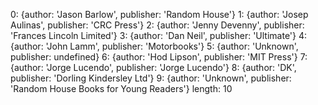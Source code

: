 0: {author: 'Jason Barlow', publisher: 'Random House'}
1: {author: 'Josep Aulinas', publisher: 'CRC Press'}
2: {author: 'Jenny Devenny', publisher: 'Frances Lincoln Limited'}
3: {author: 'Dan Neil', publisher: 'Ultimate'}
4: {author: 'John Lamm', publisher: 'Motorbooks'}
5: {author: 'Unknown', publisher: undefined}
6: {author: 'Hod Lipson', publisher: 'MIT Press'}
7: {author: 'Jorge Lucendo', publisher: 'Jorge Lucendo'}
8: {author: 'DK', publisher: 'Dorling Kindersley Ltd'}
9: {author: 'Unknown', publisher: 'Random House Books for Young Readers'}
length: 10
